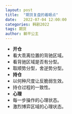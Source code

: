 ```yaml
---
layout: post
title:  "期货复盘的着眼点"
date:   2022-07-04 12:00:00
categories: 韩剧2022
tags: 期货
author: 躺平公主
---
```


* **开仓**
* 看大乖离位置的背驰区域。
* 看背驰区域是否有分型。
* 取顺势分型，舍逆势分型。
* **持仓**
* 以何种尺度让反脆弱生效。
* 持仓过程的一致性。
* **心理**
* 每一步操作的心理状态。
* 激烈博弈区域的心理状态。
